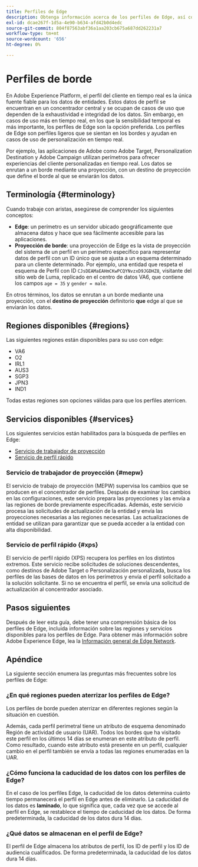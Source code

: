 ```yaml
---
title: Perfiles de Edge
description: Obtenga información acerca de los perfiles de Edge, así como la terminología relacionada, las regiones disponibles para perfiles de Edge y los servicios disponibles para perfiles de Edge.
exl-id: dcae267f-1d5a-4e90-b634-afd42b0d4edc
source-git-commit: 804f87563abf36a1aa203cb675a687dd262231a7
workflow-type: tm+mt
source-wordcount: '656'
ht-degree: 0%

---
```


# Perfiles de borde

En Adobe Experience Platform, el perfil del cliente en tiempo real es la única fuente fiable para los datos de entidades. Estos datos de perfil se encuentran en un concentrador central y se ocupan de casos de uso que dependen de la exhaustividad e integridad de los datos. Sin embargo, en casos de uso más en tiempo real, en los que la sensibilidad temporal es más importante, los perfiles de Edge son la opción preferida. Los perfiles de Edge son perfiles ligeros que se sientan en los bordes y ayudan en casos de uso de personalización en tiempo real.

Por ejemplo, las aplicaciones de Adobe como Adobe Target, Personalization Destination y Adobe Campaign utilizan perímetros para ofrecer experiencias del cliente personalizadas en tiempo real. Los datos se enrutan a un borde mediante una proyección, con un destino de proyección que define el borde al que se enviarán los datos.

## Terminología {#terminology}

Cuando trabaje con aristas, asegúrese de comprender los siguientes conceptos:

- **Edge**: un perímetro es un servidor ubicado geográficamente que almacena datos y hace que sea fácilmente accesible para las aplicaciones.
- **Proyección de borde**: una proyección de Edge es la vista de proyección del sistema de un perfil en un perímetro específico para representar datos de perfil con un ID único que se ajusta a un esquema determinado para un cliente determinado. Por ejemplo, una entidad que respeta el esquema de Perfil con ID `CJsDEAMaEAHmCKwPCQYNvzxD9JGDHZ8`, visitante del sitio web de Luma, replicado en el centro de datos VA6, que contiene los campos `age = 35` y `gender = male`.

En otros términos, los datos se enrutan a un borde mediante una proyección, con el **destino de proyección** definitorio **que** edge al que se enviarán los datos.

## Regiones disponibles {#regions}

Las siguientes regiones están disponibles para su uso con edge:

- VA6
- O2
- IRL1
- AUS3
- SGP3
- JPN3
- IND1

Todas estas regiones son opciones válidas para que los perfiles aterricen.

## Servicios disponibles {#services}

Los siguientes servicios están habilitados para la búsqueda de perfiles en Edge:

- [Servicio de trabajador de proyección](#mepw)
- [Servicio de perfil rápido](#xps)

### Servicio de trabajador de proyección {#mepw}

El servicio de trabajo de proyección (MEPW) supervisa los cambios que se producen en el concentrador de perfiles. Después de examinar los cambios en las configuraciones, este servicio prepara las proyecciones y las envía a las regiones de borde previamente especificadas. Además, este servicio procesa las solicitudes de actualización de la entidad y envía las proyecciones necesarias a las regiones necesarias. Las actualizaciones de entidad se utilizan para garantizar que se pueda acceder a la entidad con alta disponibilidad.

### Servicio de perfil rápido {#xps}

El servicio de perfil rápido (XPS) recupera los perfiles en los distintos extremos. Este servicio recibe solicitudes de soluciones descendentes, como destinos de Adobe Target o Personalización personalizada, busca los perfiles de las bases de datos en los perímetros y envía el perfil solicitado a la solución solicitante. Si no se encuentra el perfil, se envía una solicitud de actualización al concentrador asociado.

## Pasos siguientes

Después de leer esta guía, debe tener una comprensión básica de los perfiles de Edge, incluida información sobre las regiones y servicios disponibles para los perfiles de Edge. Para obtener más información sobre Adobe Experience Edge, lea la [Información general de Edge Network](../web-sdk/home.md#edge-network).

## Apéndice

La siguiente sección enumera las preguntas más frecuentes sobre los perfiles de Edge:

### ¿En qué regiones pueden aterrizar los perfiles de Edge?

Los perfiles de borde pueden aterrizar en diferentes regiones según la situación en cuestión.

Además, cada perfil perimetral tiene un atributo de esquema denominado Región de actividad de usuario (UAR). Todos los bordes que ha visitado este perfil en los últimos 14 días se enumeran en este atributo de perfil. Como resultado, cuando este atributo está presente en un perfil, cualquier cambio en el perfil también se envía a todas las regiones enumeradas en la UAR.

### ¿Cómo funciona la caducidad de los datos con los perfiles de Edge?

En el caso de los perfiles Edge, la caducidad de los datos determina cuánto tiempo permanecerá el perfil en Edge antes de eliminarlo. La caducidad de los datos es **laminado**, lo que significa que, cada vez que se accede al perfil en Edge, se restablece el tiempo de caducidad de los datos. De forma predeterminada, la caducidad de los datos dura 14 días.

### ¿Qué datos se almacenan en el perfil de Edge?

El perfil de Edge almacena los atributos de perfil, los ID de perfil y los ID de audiencia cualificados. De forma predeterminada, la caducidad de los datos dura 14 días.

